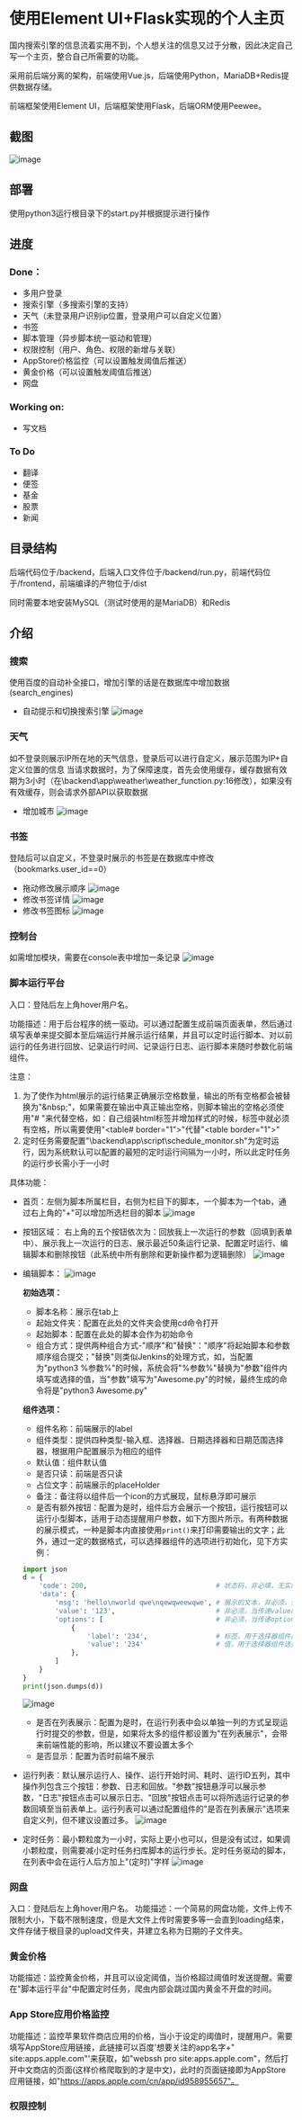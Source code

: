 # 使用Element UI+Flask实现的个人主页
国内搜索引擎的信息流着实用不到，个人想关注的信息又过于分散，因此决定自己写一个主页，整合自己所需要的功能。

采用前后端分离的架构，前端使用Vue.js，后端使用Python，MariaDB+Redis提供数据存储。

前端框架使用Element UI，后端框架使用Flask，后端ORM使用Peewee。

## 截图
![image](https://user-images.githubusercontent.com/27627484/86606736-fa387080-bfda-11ea-8492-30457e57295f.png)
## 部署

  使用python3运行根目录下的start.py并根据提示进行操作
 
## 进度
### Done：
- 多用户登录
- 搜索引擎（多搜索引擎的支持）
- 天气（未登录用户识别ip位置，登录用户可以自定义位置）
- 书签
- 脚本管理（异步脚本统一驱动和管理）
- 权限控制（用户、角色、权限的新增与关联）
- AppStore价格监控（可以设置触发阈值后推送）
- 黄金价格（可以设置触发阈值后推送）
- 网盘
### Working on:
- 写文档
### To Do
- 翻译
- 便签
- 基金
- 股票
- 新闻
  
## 目录结构

  后端代码位于/backend，后端入口文件位于/backend/run.py，前端代码位于/frontend，前端编译的产物位于/dist
  
  同时需要本地安装MySQL（测试时使用的是MariaDB）和Redis

## 介绍
### 搜索
使用百度的自动补全接口，增加引擎的话是在数据库中增加数据(search_engines)
- 自动提示和切换搜索引擎
![image](https://user-images.githubusercontent.com/27627484/71998812-3f255980-327b-11ea-9e6d-7ad97cd5c18d.png)
### 天气
如不登录则展示IP所在地的天气信息，登录后可以进行自定义，展示范围为IP+自定义位置的信息
当请求数据时，为了保障速度，首先会使用缓存，缓存数据有效期为3小时（在\backend\app\weather\weather_function.py:16修改），如果没有有效缓存，则会请求外部API以获取数据
- 增加城市
![image](https://user-images.githubusercontent.com/27627484/71998875-53695680-327b-11ea-99ce-28e75fd20675.png)
### 书签
登陆后可以自定义，不登录时展示的书签是在数据库中修改（bookmarks.user_id==0）
- 拖动修改展示顺序
![image](https://user-images.githubusercontent.com/27627484/71998914-6c720780-327b-11ea-84a1-d4c5efeceaee.png)
- 修改书签详情
![image](https://user-images.githubusercontent.com/27627484/71998951-7ac02380-327b-11ea-8249-d48f6aa21adb.png)
- 修改书签图标
![image](https://user-images.githubusercontent.com/27627484/71999000-90354d80-327b-11ea-8fe1-15c9901eb24d.png)
### 控制台
如需增加模块，需要在console表中增加一条记录
![image](https://user-images.githubusercontent.com/27627484/71999094-c4a90980-327b-11ea-97ae-7e683663aa50.png)
### 脚本运行平台
入口：登陆后左上角hover用户名。

功能描述：用于后台程序的统一驱动。可以通过配置生成前端页面表单，然后通过填写表单来提交脚本至后端运行并展示运行结果，并且可以定时运行脚本、对以前运行的任务进行回放、记录运行时间、记录运行日志、运行脚本来随时参数化前端组件。

注意：
1. 为了使作为html展示的运行结果正确展示空格数量，输出的所有空格都会被替换为"\&nbsp;"，如果需要在输出中真正输出空格，则脚本输出的空格必须使用"# "来代替空格，如：自己组装html标签并增加样式的时候，标签中就必须有空格，所以需要使用"\<table# border="1"\>"代替"\<table border="1"\>"
2. 定时任务需要配置"\backend\app\script\schedule_monitor.sh"为定时运行，因为系统默认可以配置的最短的定时运行间隔为一小时，所以此定时任务的运行步长需小于一小时

具体功能：
- 首页：左侧为脚本所属栏目，右侧为栏目下的脚本，一个脚本为一个tab，通过右上角的"+"可以增加所选栏目的脚本
![image](https://user-images.githubusercontent.com/27627484/72076975-6dfe0700-3331-11ea-9253-717766654a2d.png)
- 按钮区域：
  右上角的五个按钮依次为：回放我上一次运行的参数（回填到表单中）、展示我上一次运行的日志、展示最近50条运行记录、配置定时运行、编辑脚本和删除按钮（此系统中所有删除和更新操作都为逻辑删除）
![image](https://user-images.githubusercontent.com/27627484/72077181-ca612680-3331-11ea-9a88-37c6ead5e6f9.png)
- 编辑脚本：
  ![image](https://user-images.githubusercontent.com/27627484/72078174-95ee6a00-3333-11ea-9d24-be5e4ff41309.png)
  
  **初始选项：**
  - 脚本名称：展示在tab上
  - 起始文件夹：配置在此处的文件夹会使用cd命令打开
  - 起始脚本：配置在此处的脚本会作为初始命令
  - 组合方式：提供两种组合方式-"顺序"和"替换"："顺序"将起始脚本和参数顺序组合提交；"替换"则类似Jenkins的处理方式，如，当配置为"python3 %参数%"的时候，系统会将"%参数%"替换为"参数"组件内填写或选择的值，当"参数"填写为"Awesome.py"的时候，最终生成的命令将是"python3 Awesome.py"
  
   **组件选项：**
  - 组件名称：前端展示的label
  - 组件类型：提供四种类型-输入框、选择器、日期选择器和日期范围选择器，根据用户配置展示为相应的组件
  - 默认值：组件默认值
  - 是否只读：前端是否只读
  - 占位文字：前端展示的placeHolder
  - 备注：备注将以组件后一个icon的方式展现，鼠标悬浮即可展示
  - 是否有额外按钮：配置为是时，组件后方会展示一个按钮，运行按钮可以运行小型脚本，适用于动态提醒用户参数，如下方图片所示。有两种数据的展示模式，一种是脚本内直接使用`print()`来打印需要输出的文字；此外，通过一定的数据格式，可以选择器组件的选项进行初始化，见下方实例：
  ```python
  import json
  d = {
      'code': 200,                                # 状态码，非必填，无实际作用
      'data': {
          'msg': 'hello\nworld qwe\nqewqweewqwe', # 展示的文本，非必须，会被解析为html，使用"\n"换行
          'value': '123',                         # 非必须，当传递value时，会将组件内的值替换成传回的值
          'options': [                            # 非必须，当传递options时，会将选择器组件内的选项替换成传回的选项
              {
                  'label': '234',                 # 标签，用于选择器组件展示的值
                  'value': '234'                  # 值，用于选择器组件选择时实际代表和传递的值
              },
          ]
      }
  }
  print(json.dumps(d))
  ```
  ![image](https://user-images.githubusercontent.com/27627484/72077217-d947d900-3331-11ea-97ce-6a7cbda6e09d.png)
  - 是否在列表展示：配置为是时，在运行列表中会以单独一列的方式呈现运行时提交的参数，但是，如果将太多的组件都设置为"在列表展示"，会带来前端性能的影响，所以建议不要设置太多个
  - 是否显示：配置为否时前端不展示
  
- 运行列表：默认展示运行人、操作、运行开始时间、耗时、运行ID五列，其中操作列包含三个按钮：参数、日志和回放。"参数"按钮悬浮可以展示参数，"日志"按钮点击可以展示日志、"回放"按钮点击可以将所选运行记录的参数回填至当前表单上。运行列表可以通过配置组件的"是否在列表展示"选项来自定义列，但不建议设置过多。
![image](https://user-images.githubusercontent.com/27627484/72077227-df3dba00-3331-11ea-9e03-b82439f5cda8.png)
- 定时任务：最小颗粒度为一小时，实际上更小也可以，但是没有试过，如果调小颗粒度，则需要减小定时任务扫库脚本的运行步长。定时任务驱动的脚本，在列表中会在运行人后方加上"(定时)"字样
![image](https://user-images.githubusercontent.com/27627484/72083322-90e1e880-333c-11ea-9995-774f0faeae73.png)
### 网盘
入口：登陆后左上角hover用户名。
功能描述：一个简易的网盘功能，文件上传不限制大小，下载不限制速度，但是大文件上传时需要多等一会直到loading结束，文件存储于根目录的upload文件夹，并建立名称为日期的子文件夹。
### 黄金价格
功能描述：监控黄金价格，并且可以设定阈值，当价格超过阈值时发送提醒。需要在"脚本运行平台"中配置定时任务，爬虫内部会跳过国内黄金不开盘的时间。
### App Store应用价格监控
功能描述：监控苹果软件商店应用的价格，当小于设定的阈值时，提醒用户。需要填写AppStore应用链接，此链接可以百度'想要关注的app名字+" site:apps.apple.com"'来获取，如"webssh pro site:apps.apple.com"，然后打开中文商店的页面(这样价格爬取到的才是中文)，此时的页面链接即为AppStore应用链接，如"https://apps.apple.com/cn/app/id958955657"。
### 权限控制

